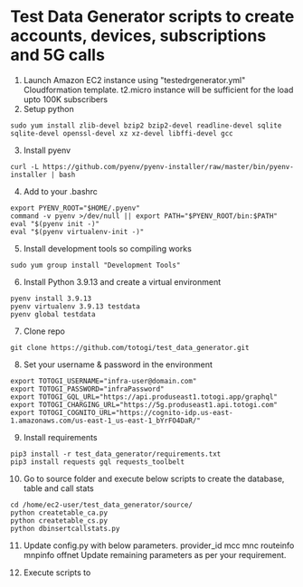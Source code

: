 # Test Data Generator scripts to create accounts, devices, subscriptions and 5G calls


1. Launch Amazon EC2 instance using "testedrgenerator.yml" Cloudformation template. t2.micro instance will be sufficient for the load upto 100K subscribers
2. Setup python

```shell
sudo yum install zlib-devel bzip2 bzip2-devel readline-devel sqlite sqlite-devel openssl-devel xz xz-devel libffi-devel gcc
```
3. Install pyenv

```
curl -L https://github.com/pyenv/pyenv-installer/raw/master/bin/pyenv-installer | bash
```

4. Add to your .bashrc

```
export PYENV_ROOT="$HOME/.pyenv"
command -v pyenv >/dev/null || export PATH="$PYENV_ROOT/bin:$PATH"
eval "$(pyenv init -)"
eval "$(pyenv virtualenv-init -)"
````

5. Install development tools so compiling works
```
sudo yum group install "Development Tools"
```
6. Install Python 3.9.13 and create a virtual environment
```
pyenv install 3.9.13
pyenv virtualenv 3.9.13 testdata
pyenv global testdata
```

7. Clone repo
```
git clone https://github.com/totogi/test_data_generator.git
```

8. Set your username & password in the environment
```
export TOTOGI_USERNAME="infra-user@domain.com"
export TOTOGI_PASSWORD="infraPassword"
export TOTOGI_GQL_URL="https://api.produseast1.totogi.app/graphql"
export TOTOGI_CHARGING_URL="https://5g.produseast1.api.totogi.com"
export TOTOGI_COGNITO_URL="https://cognito-idp.us-east-1.amazonaws.com/us-east-1_us-east-1_bYrFO4DaR/"
```

9. Install requirements
```
pip3 install -r test_data_generator/requirements.txt
pip3 install requests gql requests_toolbelt
```

10. Go to source folder and execute below scripts to create the database, table and call stats
```
cd /home/ec2-user/test_data_generator/source/
python createtable_ca.py
python createtable_cs.py
python dbinsertcallstats.py
```
11. Update config.py with below parameters.
provider_id
mcc
mnc
routeinfo
mnpinfo
offnet
Update remaining parameters as per your requirement. 

12. Execute scripts to 



